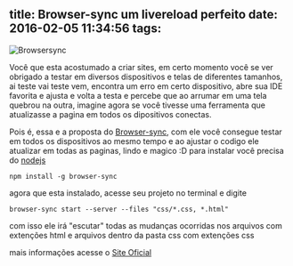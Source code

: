 title: Browser-sync um livereload perfeito
date: 2016-02-05 11:34:56
tags:
---
![Browsersync](https://www.browsersync.io/img/favicon.ico)

Você que esta acostumado a criar sites, em certo momento você se ver obrigado a testar em diversos dispositivos e telas de diferentes tamanhos, ai teste vai teste vem, encontra um erro em certo dispositivo, abre sua IDE favorita e ajusta e volta a testa e percebe que ao arrumar em uma tela quebrou na outra, imagine agora se você tivesse uma ferramenta que atualizasse a pagina em todos os dipositivos conectas.
<!--more-->
Pois é, essa e a proposta do [Browser-sync](https://www.browsersync.io/ "Site Oficial"), com ele você consegue testar em todos os dispositivos ao mesmo tempo e ao ajustar o codigo ele atualizar em todas as paginas, lindo e magico :D
para instalar você precisa do [nodejs](/2016/02/01/Instalando-NodeJs/ "Instalando NodeJs")
```
npm install -g browser-sync
```
agora que esta instalado, acesse seu projeto no terminal e digite
```
browser-sync start --server --files "css/*.css, *.html"
```
com isso ele irá "escutar" todas as mudanças ocorridas nos arquivos com extenções html e arquivos dentro da pasta css com extenções css

mais informações acesse o [Site Oficial](https://www.browsersync.io/ "Site oficial Browser-Sync")